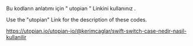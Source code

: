 Bu kodların anlatımı için " utopian " Linkini kullanınız .

Use the "utopian" Link for the description of these codes.


https://utopian.io/utopian-io/@kerimcaglar/swift-switch-case-nedir-nasil-kullanilir

